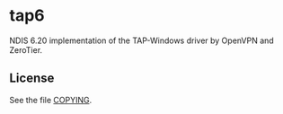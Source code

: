 # tap6

NDIS 6.20 implementation of the TAP-Windows driver by OpenVPN and ZeroTier.

## License
See the file [COPYING](COPYING.txt).
